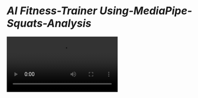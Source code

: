 # *AI Fitness-Trainer Using-MediaPipe-Squats-Analysis*
![](https://github.com/Tanwar-12/AI-Fitness-Trainer-Using-MediaPipe-Squats-Analysis/blob/main/output_sample.mp4)
